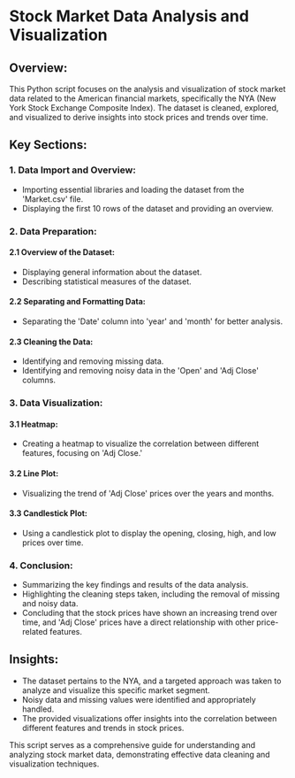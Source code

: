 # Stock Market Data Analysis and Visualization

## Overview:

This Python script focuses on the analysis and visualization of stock market data related to the American financial markets, specifically the NYA (New York Stock Exchange Composite Index). The dataset is cleaned, explored, and visualized to derive insights into stock prices and trends over time.

## Key Sections:

### 1. Data Import and Overview:

- Importing essential libraries and loading the dataset from the 'Market.csv' file.
- Displaying the first 10 rows of the dataset and providing an overview.

### 2. Data Preparation:

#### 2.1 Overview of the Dataset:

- Displaying general information about the dataset.
- Describing statistical measures of the dataset.

#### 2.2 Separating and Formatting Data:

- Separating the 'Date' column into 'year' and 'month' for better analysis.

#### 2.3 Cleaning the Data:

- Identifying and removing missing data.
- Identifying and removing noisy data in the 'Open' and 'Adj Close' columns.

### 3. Data Visualization:

#### 3.1 Heatmap:

- Creating a heatmap to visualize the correlation between different features, focusing on 'Adj Close.'

#### 3.2 Line Plot:

- Visualizing the trend of 'Adj Close' prices over the years and months.

#### 3.3 Candlestick Plot:

- Using a candlestick plot to display the opening, closing, high, and low prices over time.

### 4. Conclusion:

- Summarizing the key findings and results of the data analysis.
- Highlighting the cleaning steps taken, including the removal of missing and noisy data.
- Concluding that the stock prices have shown an increasing trend over time, and 'Adj Close' prices have a direct relationship with other price-related features.

## Insights:

- The dataset pertains to the NYA, and a targeted approach was taken to analyze and visualize this specific market segment.
- Noisy data and missing values were identified and appropriately handled.
- The provided visualizations offer insights into the correlation between different features and trends in stock prices.

This script serves as a comprehensive guide for understanding and analyzing stock market data, demonstrating effective data cleaning and visualization techniques.
